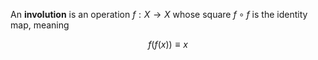 An **involution** is an operation $f: X \to X$ whose square $f\circ f$ is the identity map, meaning

$$
f(f(x)) \equiv x
$$